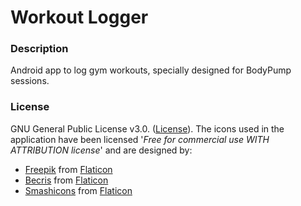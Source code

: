 # Workout Logger
### Description
Android app to log gym workouts, specially designed for BodyPump sessions.

### License
GNU General Public License v3.0. ([License](https://www.gnu.org/licenses/gpl-3.0.en.html)).
The icons used in the application have been licensed '_Free for commercial use WITH ATTRIBUTION license_' and are designed by:
* [Freepik](http://www.freepik.com/) from [Flaticon](https://www.flaticon.com/authors/freepik)
* [Becris](https://creativemarket.com/Becris) from [Flaticon](https://www.flaticon.com/authors/becris)
* [Smashicons](https://smashicons.com/) from [Flaticon](https://www.flaticon.com/authors/smashicons)